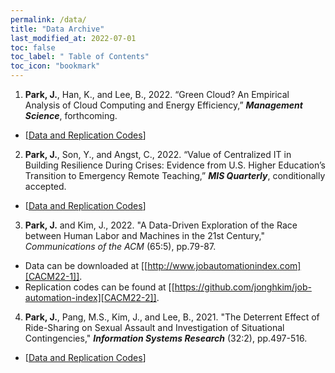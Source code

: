 ```yaml
---
permalink: /data/
title: "Data Archive"
last_modified_at: 2022-07-01
toc: false
toc_label: " Table of Contents"
toc_icon: "bookmark"
---
```


1. **Park, J.**, Han, K., and Lee, B., 2022. “Green Cloud? An Empirical Analysis of Cloud Computing and Energy Efficiency,” ***Management Science***, forthcoming.
  * [[Data and Replication Codes][MS22-1]]


2. **Park, J.**, Son, Y., and Angst, C., 2022. “Value of Centralized IT in Building Resilience During Crises: Evidence from U.S. Higher Education’s Transition to Emergency Remote Teaching,” ***MIS Quarterly***, conditionally accepted.
  * [[Data and Replication Codes][MISQ22-1]]


3. **Park, J.** and Kim, J., 2022. "A Data-Driven Exploration of the Race between Human Labor and Machines in the 21st Century," *Communications of the ACM* (65:5), pp.79-87.
  * Data can be downloaded at [[http://www.jobautomationindex.com][CACM22-1]].
  * Replication codes can be found at [[https://github.com/jonghkim/job-automation-index][CACM22-2]].


4. **Park, J.**, Pang, M.S., Kim, J., and Lee, B., 2021. "The Deterrent Effect of Ride-Sharing on Sexual Assault and Investigation of Situational Contingencies," ***Information Systems Research*** (32:2), pp.497-516.
  * [[Data and Replication Codes][ISR21-1]]

[MS22-1]: https://pubsonline.informs.org/doi/suppl/10.1287/mnsc.2022.4442
[MISQ22-1]: https://jiyong-park.github.io/data/
[CACM22-1]: http://www.jobautomationindex.com
[CACM22-2]: https://github.com/jonghkim/job-automation-index
[ISR21-1]: https://jiyong-park.github.io/data/
